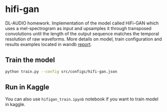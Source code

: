 # hifi-gan
DL-AUDIO homework. Implementation of the model called HiFi-GAN which uses a mel-spectrogram as input and upsamples it through transposed convolutions until the length of the output sequence matches the temporal resolution of raw waveforms. More details on model, train configuration and results examples located in wandb [report](https://wandb.ai/dzhunkoffski/hifigan/reports/Report-HIFI-GAN--Vmlldzo2NjU2Nzk4).

## Train the model
```bash
python train.py --config src/configs/hifi-gan.json
```

## Run in Kaggle
You can also use `hifigan_train.ipynb` notebook if you want to train model in kaggle.
